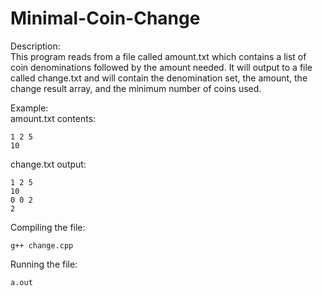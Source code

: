# Minimal-Coin-Change

Description:   
This program reads from a file called amount.txt which contains a list of coin denominations followed by the amount needed. It will output to a file called change.txt and will contain the denomination set, the amount, the change result array, and the minimum number of coins used.   

Example:  
amount.txt contents:  
```
1 2 5      
10    
```
change.txt output:  
```
1 2 5  
10  
0 0 2  
2

```
Compiling the file:   
```
g++ change.cpp 
```
Running the file:   
```
a.out
```
